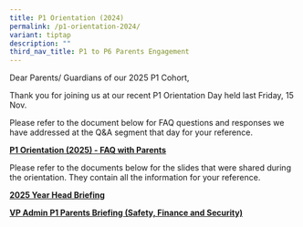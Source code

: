 ```yaml
---
title: P1 Orientation (2024)
permalink: /p1-orientation-2024/
variant: tiptap
description: ""
third_nav_title: P1 to P6 Parents Engagement
---
```

<p>Dear Parents/ Guardians of our 2025 P1 Cohort,</p>
<p>Thank you for joining us at our recent P1 Orientation Day held last Friday,
15 Nov.</p>
<p>Please refer to the document below for FAQ questions and responses we
have addressed at the Q&amp;A segment that day for your reference.</p>
<p><strong><a href="/files/YHPS_2025_P1_Cohort_FAQ_with_Parents_at_2024_P1_Orientation_held_on_15_Nov_2024.pdf" rel="noopener nofollow" target="_blank">P1 Orientation (2025) - FAQ with Parents</a></strong>
</p>
<p>Please refer to the documents below for the slides that were shared during
the orientation. They contain all the information for your reference.</p>
<p><strong><a href="/files/Year_Head_Briefing_Preparing_for_P1.pdf" rel="noopener nofollow" target="_blank">2025 Year Head Briefing</a></strong>
</p>
<p><strong><a href="/files/VPA_P1_Parent_Briefing_2024.pdf" rel="noopener nofollow" target="_blank">VP Admin P1 Parents Briefing (Safety, Finance and Security)</a></strong>
</p>